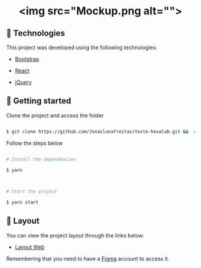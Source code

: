 <h1  align="center">

<img  src="Mockup.png alt="">
                                   
</h1>

## 🧪 Technologies

  

This project was developed using the following technologies:

  

- [Bootstrap](https://getbootstrap.com/)

- [React](https://reactjs.org)

- [jQuery](https://jquery.com/)

  

## 🚀 Getting started

  

Clone the project and access the folder

  

```bash

$ git clone https://github.com/Jonaslunafreitas/teste-hexalab.git &&  cd teste-hexalab

```

  

Follow the steps below

```bash

# Install the dependencies

$ yarn

  

# Start the project

$ yarn start

```

 
  

## 🔖 Layout

  

You can view the project layout through the links below:

  

- [Layout Web](https://www.figma.com/file/sddF218fheR2zbo1NXIeRV/Teste-Front-End?node-id=0%3A1)

  

Remembering that you need to have a [Figma](http://figma.com/) account to access it.

